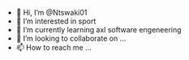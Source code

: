 - 👋 Hi, I’m @Ntswaki01
- 👀 I’m interested in sport
- 🌱 I’m currently learning axl software engeneering
- 💞️ I’m looking to collaborate on ...
- 📫 How to reach me ...

<!---
Ntswaki01/Ntswaki01 is a ✨ special ✨ repository because its `README.md` (this file) appears on your GitHub profile.
You can click the Preview link to take a look at your changes.
--->
